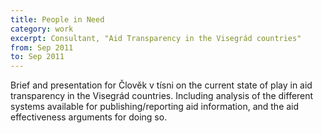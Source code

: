 ```yaml
---
title: People in Need
category: work
excerpt: Consultant, "Aid Transparency in the Visegrád countries"
from: Sep 2011
to: Sep 2011
---
```

Brief and presentation for Člověk v tísni on the current state of play in aid transparency in the Visegrád countries. Including analysis of the different systems available for publishing/reporting aid information, and the aid effectiveness arguments for doing so.